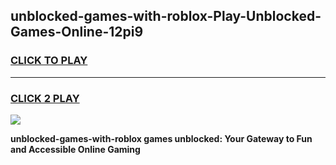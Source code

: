 
## unblocked-games-with-roblox-Play-Unblocked-Games-Online-12pi9
<h3>
<a href="https://premium76.site?title=unblocked-games-with-roblox&ref=25A">CLICK TO PLAY</a></h3>
<hr>

<h3>
<a href="https://premium76.site?title=unblocked-games-with-roblox&ref=25A">CLICK 2 PLAY</a>
  
</h3>

<a href="https://premium76.site?title=unblocked-games-with-roblox&ref=25A"><img src="https://clearcache.store/games.png"></a>


**unblocked-games-with-roblox games unblocked: Your Gateway to Fun and Accessible Online Gaming**
